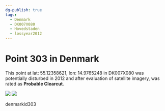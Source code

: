 ```yaml
---
dg-publish: true
tags:
  - Denmark
  - DK007X080
  - Hovedstaden
  - lossyear2012
---
```


# Point 303 in Denmark

This point at lat: 55.12358621, lon: 14.9765248 in DK007X080 was potentially disturbed in 2012 and after evaluation of satellite imagery, was rated as **Probable Clearcut**.

<div class='juxtapose' data-showcredits='false'>
<img src='https://baserow-backend-production20240528124524339000000001.s3.amazonaws.com/user_files/E1L50r78etdz6khepbl4WTQ9njGtABtv_314c67a8e3f4b081a4427cf137aecf263b04a3e683ec3cd7c6ff68495ff142ae.png' data-label='September 2011' />
<img src='https://baserow-backend-production20240528124524339000000001.s3.amazonaws.com/user_files/XK0TF0u16rQ70oH5fjupb89mGGJSjy0l_d1f8db51e51865de49e760ce7723dfa7c1a8f04868bfda84eb387be2005266b3.png' data-label='June 2013' />
</div>

denmarkid303